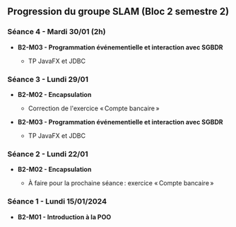 ## Progression du groupe SLAM (Bloc 2 semestre 2)

### Séance 4 - Mardi 30/01 (2h)

- **B2-M03 - Programmation événementielle et interaction avec SGBDR**

  - TP JavaFX et JDBC

### Séance 3 - Lundi 29/01

- **B2-M02 - Encapsulation**

  - Correction de l'exercice « Compte bancaire »

- **B2-M03 - Programmation événementielle et interaction avec SGBDR**

  - TP JavaFX et JDBC

### Séance 2 - Lundi 22/01

- **B2-M02 - Encapsulation**

  - À faire pour la prochaine séance : exercice « Compte bancaire »

### Séance 1 - Lundi 15/01/2024

- **B2-M01 - Introduction à la POO**
